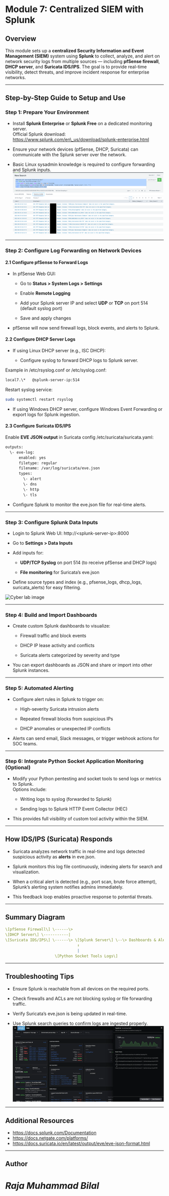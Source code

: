 # **Module 7: Centralized SIEM with Splunk**

## **Overview**

This module sets up a **centralized Security Information and Event Management (SIEM)** system using **Splunk** to collect, analyze, and alert on network security logs from multiple sources — including **pfSense firewall**, **DHCP server**, and **Suricata IDS/IPS**. The goal is to provide real-time visibility, detect threats, and improve incident response for enterprise networks.

---

## **Step-by-Step Guide to Setup and Use**

### **Step 1: Prepare Your Environment**

* Install **Splunk Enterprise** or **Splunk Free** on a dedicated monitoring server.  
   Official Splunk download: https://www.splunk.com/en\_us/download/splunk-enterprise.html

* Ensure your network devices (pfSense, DHCP, Suricata) can communicate with the Splunk server over the network.

* Basic Linux sysadmin knowledge is required to configure forwarding and Splunk inputs.  
![Cyber lab image](../Assets/Module%207/7.1.png)

---

### **Step 2: Configure Log Forwarding on Network Devices**

#### **2.1 Configure pfSense to Forward Logs**

* In pfSense Web GUI:

  * Go to **Status \> System Logs \> Settings**

  * Enable **Remote Logging**

  * Add your Splunk server IP and select **UDP** or **TCP** on port 514 (default syslog port)

  * Save and apply changes

* pfSense will now send firewall logs, block events, and alerts to Splunk.

#### **2.2 Configure DHCP Server Logs**

* If using Linux DHCP server (e.g., ISC DHCP):

  * Configure syslog to forward DHCP logs to Splunk server.

Example in /etc/rsyslog.conf or /etc/syslog.conf:

```bash  
local7.\*   @splunk-server-ip:514
```

Restart syslog service:  
```bash  
sudo systemctl restart rsyslog
```

* If using Windows DHCP server, configure Windows Event Forwarding or export logs for Splunk ingestion.

#### **2.3 Configure Suricata IDS/IPS**

Enable **EVE JSON output** in Suricata config /etc/suricata/suricata.yaml:  
```bash  
outputs:  
  \- eve-log:  
      enabled: yes  
      filetype: regular  
      filename: /var/log/suricata/eve.json  
      types:  
        \- alert  
        \- dns  
        \- http  
        \- tls
```

* Configure Splunk to monitor the eve.json file for real-time alerts.

---

### **Step 3: Configure Splunk Data Inputs**

* Login to Splunk Web UI: http://\<splunk-server-ip\>:8000

* Go to **Settings \> Data Inputs**

* Add inputs for:

  * **UDP/TCP Syslog** on port 514 (to receive pfSense and DHCP logs)

  * **File monitoring** for Suricata’s eve.json

* Define source types and index (e.g., pfsense\_logs, dhcp\_logs, suricata\_alerts) for easy filtering.

![Cyber lab image](../Assets/Module%207/7.2.png)

---

### **Step 4: Build and Import Dashboards**

* Create custom Splunk dashboards to visualize:

  * Firewall traffic and block events

  * DHCP IP lease activity and conflicts

  * Suricata alerts categorized by severity and type

* You can export dashboards as JSON and share or import into other Splunk instances.

---

### **Step 5: Automated Alerting**

* Configure alert rules in Splunk to trigger on:

  * High-severity Suricata intrusion alerts

  * Repeated firewall blocks from suspicious IPs

  * DHCP anomalies or unexpected IP conflicts

* Alerts can send email, Slack messages, or trigger webhook actions for SOC teams.

---

### **Step 6: Integrate Python Socket Application Monitoring (Optional)**

* Modify your Python pentesting and socket tools to send logs or metrics to Splunk.  
   Options include:

  * Writing logs to syslog (forwarded to Splunk)

  * Sending logs to Splunk HTTP Event Collector (HEC)

* This provides full visibility of custom tool activity within the SIEM.

---

## **How IDS/IPS (Suricata) Responds**

* Suricata analyzes network traffic in real-time and logs detected suspicious activity as **alerts** in eve.json.

* Splunk monitors this log file continuously, indexing alerts for search and visualization.

* When a critical alert is detected (e.g., port scan, brute force attempt), Splunk’s alerting system notifies admins immediately.

* This feedback loop enables proactive response to potential threats.

---

## **Summary Diagram**

```yaml  
\[pfSense Firewall\] \------\>   
\[DHCP Server\] \-----------|   
\[Suricata IDS/IPS\] \------\> \[Splunk Server\] \--\> Dashboards & Alerts  
                                ↑  
                                |  
                      \[Python Socket Tools Logs\]
```

---

## **Troubleshooting Tips**

* Ensure Splunk is reachable from all devices on the required ports.

* Check firewalls and ACLs are not blocking syslog or file forwarding traffic.

* Verify Suricata’s eve.json is being updated in real-time.

* Use Splunk search queries to confirm logs are ingested properly.  
![Cyber lab image](../Assets/Module%207/7.3.png)

---

## **Additional Resources**

* https://docs.splunk.com/Documentation  
* https://docs.netgate.com/platforms/  
* https://docs.suricata.io/en/latest/output/eve/eve-json-format.html

---

## **Author**

# *Raja Muhammad Bilal*
